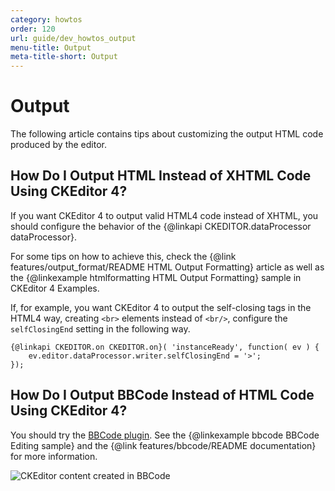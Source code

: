 ```yaml
---
category: howtos
order: 120
url: guide/dev_howtos_output
menu-title: Output
meta-title-short: Output
---
```

<!--
Copyright (c) 2003-2024, CKSource Holding sp. z o.o. All rights reserved.
For licensing, see LICENSE.md.
-->

# Output

The following article contains tips about customizing the output HTML code produced by the editor.


## How Do I Output HTML Instead of XHTML Code Using CKEditor 4?

If you want CKEditor 4 to output valid HTML4 code instead of XHTML, you should configure the behavior of the {@linkapi CKEDITOR.dataProcessor dataProcessor}.

For some tips on how to achieve this, check the {@link features/output_format/README HTML Output Formatting} article as well as the {@linkexample htmlformatting HTML Output Formatting} sample in CKEditor 4 Examples.

If, for example, you want CKEditor 4 to output the self-closing tags in the HTML4 way, creating `<br>` elements instead of `<br/>`, configure the `selfClosingEnd` setting in the following way.

	{@linkapi CKEDITOR.on CKEDITOR.on}( 'instanceReady', function( ev ) {
		ev.editor.dataProcessor.writer.selfClosingEnd = '>';
	});

## How Do I Output BBCode Instead of HTML Code Using CKEditor 4?

You should try the [BBCode plugin](https://ckeditor.com/cke4/addon/bbcode). See the {@linkexample bbcode BBCode Editing sample} and the {@link features/bbcode/README documentation} for more information.

<img src="%BASE_PATH%/assets/img/bbcode_02.png" alt="CKEditor content created in BBCode">
